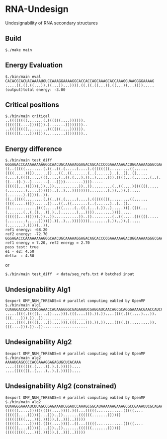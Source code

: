 # RNA-Undesign
Undesignability of RNA secondary structures

## Build
```$./make main```

## Energy Evaluation
``` 
$./bin/main eval
CACACGCACUACAAAAUGUCCAAAGGAAAAGGCACCACCAGCAAAGCACCAAAGGUAAGGGGAAAAG
.....((.((.((...)).((...))...)))).((.((.((...)).((...))...)))).....
(output)total energy: -3.00
```
## Critical positions
```
$./bin/main critical
..((((((((.......(.((((((....)))))).(((((((....))))))).).......))))))))..
..((((((((.........((((((....)))))).(((((((....))))))).........))))))))..
```
## Energy difference
```
$./bin/main test_diff
GGGAGACCCAAAAAAAAGGGCAACUGCAAAAAGGAGACAGCACCCCGAAAAAAGACUGGAAAAAGGGCGAAAAGCUCGAAAAACACGACCAACGGAAAACAGGACGAAAGAGAACAAGCAAGCCAAAGGGAAACAGACUAAAAACGCGAAAGCGACUGCAAAGGGGGAGAAAAAGCGACCCUGAACGAAAAAGGGGCGAAAAAUUGGAACAAAAAAAGGAGGGGGGAAAGGAAAGUCAAAGACACUCGAAACGAGUGAGCGGGCAAAAAAAAAAACGGGGGAUGAAUAACGGACGGAAACGCGGCGGAAAGCGAAAAAAAGAAAAACGUCGUACGGACUACUGGGGUGCAAAAAAAAGGAGGGGCGCAAAAAGGAAAAAACAGGGUCCACUA
((..(((((........(.((..((.(.....(....).((((((((.........((......((((.....))))......))...((..((.......(..(......)..)..((..((.....(....).((((.....(((.....(..((.(...).))..).....))).((((...(.......(..(.((...)).)..).......)...))))........)))).....((((((...)))))).))..))...........))..)).........(..((....)((((((.....(........).....))))))..)..)...))))))))........).))..)).).....(.......).)))))..)).
((..(((((........(.((..((.(.....(....).((((((((.........((......((((.....))))......))...((..((.......(..(......)..)..((..((............((((.....(((.....(..((.(...).))..).....))).((((...(.......(..(.((...)).)..).......)...))))........)))).....((((((...)))))).))..))...........))..)).........(..((.....((((((.....(........).....)))))).))..)...))))))))........).))..)).).....(.......).)))))..)).
ref1 energy: -68.20
ref2 energy: -72.70
GGGAGACCCAAAAAAAAGGGCAACUGCAAAAAGGAGACAGCACCCCGAAAAAAGACUGGAAAAAGGGCGAAAAGCUCGAAAAACACGACCAACGGAAAACAGGACGAAAGAGAACAAGCAAGCCAAAGGGAAACAGACUAAAAACGCGAAAGCGACUGCAAAGGGGGAGAAAAAGCGACCCUGAACGAAAAAGGGGCGAAAAAUUGGAACAAAAAAAGGAGGGGGGAAAGGAAAGUCAAAGACACUCGAAACGAGUGAGCGGGCAAAAAAAAAAACGGGGGAUGAAUAACGGACGGAAACGCGGCGGAAAGCGAAAAAAAGAAAAACGUCGUACGGACUACUGGGGUGCAAAAAAAAGGAGGGGCGCAAAAAGGAAAAAACAGGGUCCACUA
ref1 energy = 7.20, ref2 energy = 2.70
pass test: true
e1 - e2: 4.50
delta  : 4.50
```
or
```
$./bin/main test_diff  < data/seq_refs.txt # batched input
```
## Undesignability Alg1
```
$export OMP_NUM_THREADS=4 # parallel computing eabled by OpenMP
$./bin/main alg1
CUAAGGACCACCCGGGAAACCAUAAGGGGCGAGAAAUCGAGGAUCAACAGCGCAGGGAAAACGAACCAUCCGAAAGGAAGCAAGCAAAAAAAGAAAAAAAAAAAA
.....((((.(((((....))....))).(((....))).)).))....((((.(((....)...)).(((....))).))..))....................
.....((((.(((((....))....))).(((....))).)).))....((((.((.........)).(((....))).))..))....................
```

## Undesignability Alg2
```
$export OMP_NUM_THREADS=4 # parallel computing eabled by OpenMP
$./bin/main alg2
AAAAUGAGCCCCACGAAAGGAGAGUGCUCACAAA
....((((((((.(....)).).).)))))....
....(((((((..(....)..).).)))))....
```

## Undesignability Alg2 (constrained)
```
$export OMP_NUM_THREADS=4 # parallel computing eabled by OpenMP
$./bin/main alg2
UUAAGGGAAAAUCUUAGCCGAGAAAUCGGAUCCAAAGCGGCAUAAAAAAGAAAGCGCCGAAAUUCGCAGAAAUGCGAGAAAGGCAAGCAAAGAAUUCGGCAGAAAAAAUGCCGACCGGGCAAUGAAAAUUCGCCCGUGGAGCCAAGCGGG
((((((.....)))))(((((....)))).)((...(((((............(((((....((((((....))))))...)))..)).......((((((.......))))))(((((((((....))).))))).)..)))..)))))
((((((.....))))).((((....))))..((...(((((............(((((....((((((....))))))...)))..)).......((((((.......))))))(((((((((....))).))))).)..)))..)))))
```